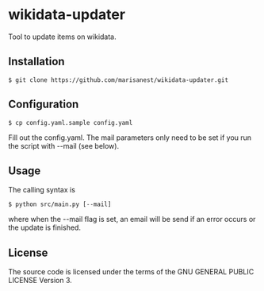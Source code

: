 # wikidata-updater

Tool to update items on wikidata.

## Installation

```
$ git clone https://github.com/marisanest/wikidata-updater.git
```

## Configuration

```
$ cp config.yaml.sample config.yaml
```
Fill out the config.yaml. The mail parameters only need to be set if you run the script with --mail (see below).

## Usage

The calling syntax is
```
$ python src/main.py [--mail]
```
where when the --mail flag is set, an email will be send if an error occurs or the update is finished.

## License

The source code is licensed under the terms of the GNU GENERAL PUBLIC LICENSE Version 3.